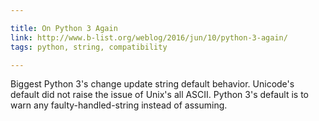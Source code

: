 ```yaml
---

title: On Python 3 Again
link: http://www.b-list.org/weblog/2016/jun/10/python-3-again/
tags: python, string, compatibility

---
```


Biggest Python 3's change update string default behavior.
Unicode's default did not raise the issue of Unix's all ASCII.
Python 3's default is to warn any faulty-handled-string instead of assuming.
